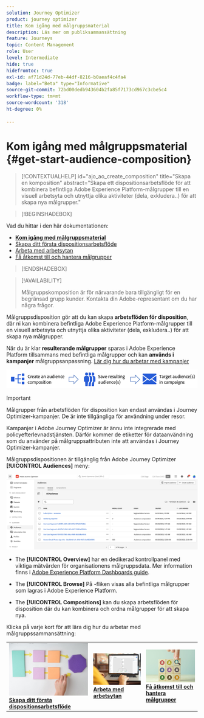 ```yaml
---
solution: Journey Optimizer
product: journey optimizer
title: Kom igång med målgruppsmaterial
description: Läs mer om publiksammansättning
feature: Journeys
topic: Content Management
role: User
level: Intermediate
hide: true
hidefromtoc: true
exl-id: af71d24d-77eb-44df-8216-b0aeaf4c4fa4
badge: label="Beta" type="Informative"
source-git-commit: 72bd00dedb943604b2fa85f7173cd967c3cbe5c4
workflow-type: tm+mt
source-wordcount: '318'
ht-degree: 0%

---
```


# Kom igång med målgruppsmaterial {#get-start-audience-composition}

>[!CONTEXTUALHELP]
>id="ajo_ao_create_composition"
>title="Skapa en komposition"
>abstract="Skapa ett dispositionsarbetsflöde för att kombinera befintliga Adobe Experience Platform-målgrupper till en visuell arbetsyta och utnyttja olika aktiviteter (dela, exkludera..) för att skapa nya målgrupper."

>[!BEGINSHADEBOX]

Vad du hittar i den här dokumentationen:

* **[Kom igång med målgruppsmaterial](get-started-audience-orchestration.md)**
* [Skapa ditt första dispositionsarbetsflöde](create-compositions.md)
* [Arbeta med arbetsytan](composition-canvas.md)
* [Få åtkomst till och hantera målgrupper](access-audiences.md)

>[!ENDSHADEBOX]

>[!AVAILABILITY]
>
>Målgruppskomposition är för närvarande bara tillgängligt för en begränsad grupp kunder. Kontakta din Adobe-representant om du har några frågor.

Målgruppsdisposition gör att du kan skapa **arbetsflöden för disposition**, där ni kan kombinera befintliga Adobe Experience Platform-målgrupper till en visuell arbetsyta och utnyttja olika aktiviteter (dela, exkludera..) för att skapa nya målgrupper.

När du är klar **resulterande målgrupper** sparas i Adobe Experience Platform tillsammans med befintliga målgrupper och kan **används i kampanjer** målgruppsanpassning. [Lär dig hur du arbetar med kampanjer](../campaigns/get-started-with-campaigns.md)

![](assets/audiences-process.png)

>[!IMPORTANT]
>
>Målgrupper från arbetsflöden för disposition kan endast användas i Journey Optimizer-kampanjer. De är inte tillgängliga för användning under resor.
>
>Kampanjer i Adobe Journey Optimizer är ännu inte integrerade med policyefterlevnadstjänsten. Därför kommer de etiketter för dataanvändning som du använder på målgruppsattributen inte att användas i Journey Optimizer-kampanjer.

Målgruppsdispositionen är tillgänglig från Adobe Journey Optimizer **[!UICONTROL Audiences]** meny:

![](assets/audiences-browse.png)

* The **[!UICONTROL Overview]** har en dedikerad kontrollpanel med viktiga mätvärden för organisationens målgruppsdata. Mer information finns i [Adobe Experience Platform Dashboards guide](https://experienceleague.adobe.com/docs/experience-platform/dashboards/guides/segments.html).

* The **[!UICONTROL Browse]** På -fliken visas alla befintliga målgrupper som lagras i Adobe Experience Platform.

* The **[!UICONTROL Compositions]** kan du skapa arbetsflöden för disposition där du kan kombinera och ordna målgrupper för att skapa nya.

Klicka på varje kort för att lära dig hur du arbetar med målgruppssammansättning:

<table style="table-layout:fixed"><tr style="border: 0;">
<td><a href="create-compositions.md"><img alt="Skapa kompositionsarbetsflöden" src="../assets/do-not-localize/ao-workflows.jpg"></a>
<div><a href="create-compositions.md"><strong>Skapa ditt första dispositionsarbetsflöde</strong></a></div></td>
<td><a href="composition-canvas.md"><img alt="Arbeta med arbetsytan" src="../assets/do-not-localize/ao-canvas.jpg"></a>
<div><a href="composition-canvas.md"><strong>Arbeta med arbetsytan</strong></a></div></td>
<td><a href="access-audiences.md"><img alt="Få åtkomst till och hantera målgrupper" src="../assets/do-not-localize/ao-audiences.jpeg"></a>
<div><a href="access-audiences.md"><strong>Få åtkomst till och hantera målgrupper</strong></a></div></td>
</tr></table>
